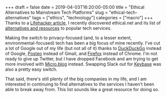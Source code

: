 +++ 
draft = false
date = 2019-04-03T16:20:00-05:00
title = "Ethical Alternatives to Mainstream Tech Platforms"
slug = "ethical-tech-alternatives" 
tags = ["ethics", "technology"]
categories = ["macro"]
+++
Thanks to a [Lifehacker article](https://lifehacker.com/find-ethical-open-source-alternatives-to-almost-every-a-1833746899), I recently discovered ethical.net and its list of [alternatives and resources](https://ethical.net/resources/) to popular tech services. 

Making the switch to privacy-focused (and, to a lesser extent, environmental-focused) tech has been a big focus of mine recently. I've cut a lot of Google out of my life (but not all of it) thanks to [DuckDuckGo](https://start.duckduckgo.com/) instead of Google, [Posteo](https://posteo.de/en) instead of Gmail, and [Firefox](https://www.mozilla.org/en-US/firefox/) instead of Chrome. I'm not ready to give up Twitter, but I have dropped Facebook and am trying to get more involved with [Micro.blog](https://micro.blog/) instead. Swapping Slack out for [Keybase](https://keybase.io/) was also a pretty easy switch. 

That said, there's still plenty of the big companies in my life, and I am interested in continuing to find alternatives to the services I haven't been able to break away from. This list sounds like a great resource for doing so. 